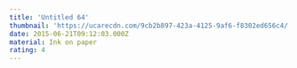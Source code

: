 ```yaml
---
title: 'Untitled 64'
thumbnail: 'https://ucarecdn.com/9cb2b897-423a-4125-9af6-f8302ed656c4/'
date: 2015-06-21T09:12:03.000Z
material: Ink on paper
rating: 4
---
```

